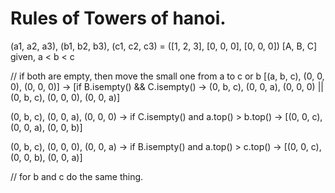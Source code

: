 # Rules of Towers of hanoi. 

(a1, a2, a3), (b1, b2, b3), (c1, c2, c3) = ([1, 2, 3], [0, 0, 0], [0, 0, 0])
[A, B, C]
given, a < b < c

// if both are empty, then move the small one from a to c or b
[(a, b, c), (0, 0, 0), (0, 0, 0)] -> [if B.isempty() && C.isempty() -> 
(0, b, c), (0, 0, a), (0, 0, 0) || (0, b, c), (0, 0, 0), (0, 0, a)]

(0, b, c), (0, 0, a), (0, 0, 0) -> if C.isempty() and a.top() > b.top() -> [(0, 0, c), (0, 0, a), (0, 0, b)]

(0, b, c), (0, 0, 0), (0, 0, a) -> if B.isempty() and a.top() > c.top() -> [(0, 0, c), (0, 0, b), (0, 0, a)]

// for b and c do the same thing. 
